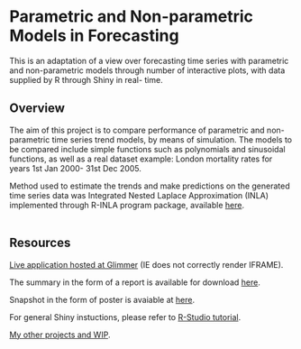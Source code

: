Parametric and Non-parametric Models in Forecasting
========================================================
This is an adaptation of a view over forecasting time series with parametric and non-parametric models through number of interactive plots, with data supplied by R through Shiny in real- time. 


Overview
--------------------------------------------------------

The aim of this project is to compare performance of parametric and non-parametric time series trend models, by means of simulation. The models to be compared include simple functions such as polynomials and sinusoidal functions, as well as a real dataset example: London mortality rates for years 1st Jan 2000- 31st Dec 2005.

Method used to estimate the trends and make predictions on the generated time series data was Integrated Nested Laplace Approximation (INLA) implemented through R-INLA program package, available [here](http://www.r-inla.org).
<br />
<br />

Resources
--------------------------------------------------------

[Live application hosted at Glimmer](http://glimmer.rstudio.com/incontext/project2) (IE does not correctly render IFRAME).


The summary in the form of a report is available for download [here](http://glimmer.rstudio.com/incontext/download).

Snapshot in the form of poster is avaiable at [here](http://issuu.com/anothercontext/docs/prediction_of_time_series?mode=window).

For general Shiny instuctions, please refer to [R-Studio tutorial](http://rstudio.github.com/shiny/tutorial/).

[My other projects and WIP](http://anothercontext.co.uk/).
